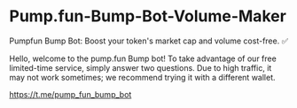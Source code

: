 # Pump.fun-Bump-Bot-Volume-Maker
Pumpfun Bump Bot: Boost your token's market cap and volume cost-free. ✅

Hello, welcome to the pump.fun Bump bot! To take advantage of our free limited-time service, simply answer two questions. Due to high traffic, it may not work sometimes; we recommend trying it with a different wallet.

https://t.me/pump_fun_bump_bot
